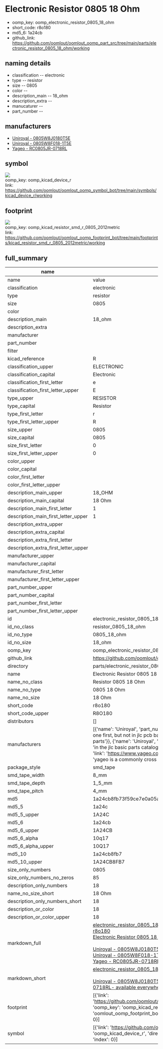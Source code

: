 # Electronic Resistor 0805 18 Ohm

  
* oomp_key: oomp_electronic_resistor_0805_18_ohm 
* short_code: r8o180
* md5_6: 1a24cb  
* github_link: https://github.com/oomlout/oomlout_oomp_part_src/tree/main/parts/electronic_resistor_0805_18_ohm/working  
## naming details
* classification -- electronic
* type -- resistor
* size -- 0805
* color -- 
* description_main -- 18_ohm
* description_extra -- 
* manucaturer -- 
* part_number -- 


## manufacturers
* [Uniroyal - 0805W8J0180T5E]()  
* [Uniroyal - 0805W8F018-1T5E]()  
* [Yageo - RC0805JR-0718RL](https://www.yageo.com/en/Chart/Download/pdf/RC0805JR-0718RL)  

## symbol

![](symbol/{index}}/working/working_600.png)  
oomp_key: oomp_kicad_device_r  
link: https://github.com/oomlout/oomlout_oomp_symbol_bot/tree/main/symbols/kicad_device_r/working  

## footprint

![](footprint/{index}/working/working_600.png)  
oomp_key: oomp_kicad_resistor_smd_r_0805_2012metric  
link: https://github.com/oomlout/oomlout_oomp_footprint_bot/tree/main/footprints/kicad_resistor_smd_r_0805_2012metric/working  

## full_summary
| name | value | 
| --- | --- | 
| name | value | 
| classification | electronic | 
| type | resistor | 
| size | 0805 | 
| color |  | 
| description_main | 18_ohm | 
| description_extra |  | 
| manufacturer |  | 
| part_number |  | 
| filter |  | 
| kicad_reference | R | 
| classification_upper | ELECTRONIC | 
| classification_capital | Electronic | 
| classification_first_letter | e | 
| classification_first_letter_upper | E | 
| type_upper | RESISTOR | 
| type_capital | Resistor | 
| type_first_letter | r | 
| type_first_letter_upper | R | 
| size_upper | 0805 | 
| size_capital | 0805 | 
| size_first_letter | 0 | 
| size_first_letter_upper | 0 | 
| color_upper |  | 
| color_capital |  | 
| color_first_letter |  | 
| color_first_letter_upper |  | 
| description_main_upper | 18_OHM | 
| description_main_capital | 18 Ohm | 
| description_main_first_letter | 1 | 
| description_main_first_letter_upper | 1 | 
| description_extra_upper |  | 
| description_extra_capital |  | 
| description_extra_first_letter |  | 
| description_extra_first_letter_upper |  | 
| manufacturer_upper |  | 
| manufacturer_capital |  | 
| manufacturer_first_letter |  | 
| manufacturer_first_letter_upper |  | 
| part_number_upper |  | 
| part_number_capital |  | 
| part_number_first_letter |  | 
| part_number_first_letter_upper |  | 
| id | electronic_resistor_0805_18_ohm | 
| id_no_class | resistor_0805_18_ohm | 
| id_no_type | 0805_18_ohm | 
| id_no_size | 18_ohm | 
| oomp_key | oomp_electronic_resistor_0805_18_ohm | 
| github_link | https://github.com/oomlout/oomlout_oomp_part_src/tree/main/parts/electronic_resistor_0805_18_ohm/working | 
| directory | parts/electronic_resistor_0805_18_ohm | 
| name | Electronic Resistor 0805 18 Ohm | 
| name_no_class | Resistor 0805 18 Ohm | 
| name_no_type | 0805 18 Ohm | 
| name_no_size | 18 Ohm | 
| short_code | r8o180 | 
| short_code_upper | R8O180 | 
| distributors | [] | 
| manufacturers | [{'name': 'Uniroyal', 'part_number': '0805W8J0180T5E', 'link': '', 'id': 'manufacturer_uniroyal', 'note': {'reason': 'did this one first, but not in jlc pcb basic parts and 1 percent are and they are the same price', 'reason_short': 'not in jlc basic parts'}}, {'name': 'Uniroyal', 'part_number': '0805W8F018-1T5E', 'link': '', 'id': 'manufacturer_uniroyal', 'note': {'reason': 'in the jlc basic parts catalogue', 'reason_short': 'jlc basic part'}}, {'name': 'Yageo', 'part_number': 'RC0805JR-0718RL', 'link': 'https://www.yageo.com/en/Chart/Download/pdf/RC0805JR-0718RL', 'id': 'manufacturer_yageo', 'note': {'reason': 'yageo is a commonly cross referenced part number', 'reason_short': 'available everywhere'}}] | 
| package_style | smd_tape | 
| smd_tape_width | 8_mm | 
| smd_tape_depth | 1_5_mm | 
| smd_tape_pitch | 4_mm | 
| md5 | 1a24cb8fb73f59ce7e0a05a71b6ccbad | 
| md5_5 | 1a24c | 
| md5_5_upper | 1A24C | 
| md5_6 | 1a24cb | 
| md5_6_upper | 1A24CB | 
| md5_6_alpha | 10q17 | 
| md5_6_alpha_upper | 10Q17 | 
| md5_10 | 1a24cb8fb7 | 
| md5_10_upper | 1A24CB8FB7 | 
| size_only_numbers | 0805 | 
| size_only_numbers_no_zeros | 85 | 
| description_only_numbers | 18 | 
| name_no_size_short | 18 Ohm | 
| description_only_numbers_short | 18 | 
| description_or_color | 18 | 
| description_or_color_upper | 18 | 
| markdown_full | [electronic_resistor_0805_18_ohm](https://github.com/oomlout/oomlout_oomp_part_src/tree/main/parts/electronic_resistor_0805_18_ohm/working)<br>[r8o180](https://github.com/oomlout/oomlout_oomp_part_src/tree/main/parts/electronic_resistor_0805_18_ohm/working)<br>[Electronic Resistor 0805 18 Ohm](https://github.com/oomlout/oomlout_oomp_part_src/tree/main/parts/electronic_resistor_0805_18_ohm/working)<br><br>[Uniroyal - 0805W8J0180T5E- not in jlc basic parts]() [(L)  ](https://www.lcsc.com/search?q=0805W8J0180T5E)[(D)  ](https://www.digikey.com/en/products?keywords=0805W8J0180T5E)[(M)  ](https://www.mouser.com/Search/Refine?Keyword=0805W8J0180T5E)[(N)  ](https://www.newark.com/search?st=0805W8J0180T5E)[(SZ)  ](https://so.szlcsc.com/global.html?k=0805W8J0180T5E)<br>[Uniroyal - 0805W8F018-1T5E- jlc basic part]() [(L)  ](https://www.lcsc.com/search?q=0805W8F018-1T5E)[(D)  ](https://www.digikey.com/en/products?keywords=0805W8F018-1T5E)[(M)  ](https://www.mouser.com/Search/Refine?Keyword=0805W8F018-1T5E)[(N)  ](https://www.newark.com/search?st=0805W8F018-1T5E)[(SZ)  ](https://so.szlcsc.com/global.html?k=0805W8F018-1T5E)<br>[Yageo - RC0805JR-0718RL- available everywhere](https://www.yageo.com/en/Chart/Download/pdf/RC0805JR-0718RL) [(L)  ](https://www.lcsc.com/search?q=RC0805JR-0718RL)[(D)  ](https://www.digikey.com/en/products?keywords=RC0805JR-0718RL)[(M)  ](https://www.mouser.com/Search/Refine?Keyword=RC0805JR-0718RL)[(N)  ](https://www.newark.com/search?st=RC0805JR-0718RL)[(SZ)  ](https://so.szlcsc.com/global.html?k=RC0805JR-0718RL)<br> | 
| markdown_short | [electronic_resistor_0805_18_ohm](https://github.com/oomlout/oomlout_oomp_part_src/tree/main/parts/electronic_resistor_0805_18_ohm/working)<br><br>[Uniroyal - 0805W8J0180T5E- not in jlc basic parts]()[Uniroyal - 0805W8F018-1T5E- jlc basic part]()[Yageo - RC0805JR-0718RL- available everywhere](https://www.yageo.com/en/Chart/Download/pdf/RC0805JR-0718RL) | 
| footprint | [{'link': 'https://github.com/oomlout/oomlout_oomp_footprint_bot/tree/main/foootprntss/kicad_resistor_smd_r_0805_2012metric', 'oomp_key': 'oomp_kicad_resistor_smd_r_0805_2012metric', 'directory': 'oomlout_oomp_footprint_bot/footprints/kicad_resistor_smd_r_0805_2012metric//working/working.kicad_mod', 'index': 0}] | 
| symbol | [{'link': 'https://github.com/oomlout/oomlout_oomp_symbol_bot/tree/main/symbols/kicad_device_r', 'oomp_key': 'oomp_kicad_device_r', 'directory': 'oomlout_oomp_symbol_bot/symbols/kicad_device_r//working/working.kicad_sym', 'index': 0}] | 
